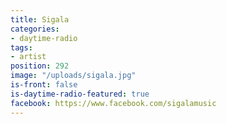 ```yaml
---
title: Sigala
categories:
- daytime-radio
tags:
- artist
position: 292
image: "/uploads/sigala.jpg"
is-front: false
is-daytime-radio-featured: true
facebook: https://www.facebook.com/sigalamusic
---
```


